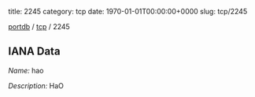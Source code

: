 title: 2245
category: tcp
date: 1970-01-01T00:00:00+0000
slug: tcp/2245

[portdb](/) / [tcp](/category/tcp.html) / 2245


## IANA Data

_Name:_ hao

_Description:_ HaO

